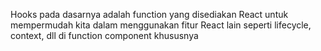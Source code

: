 Hooks pada dasarnya adalah function yang disediakan React untuk mempermudah kita dalam menggunakan fitur React lain seperti lifecycle, context, dll di function component khususnya

